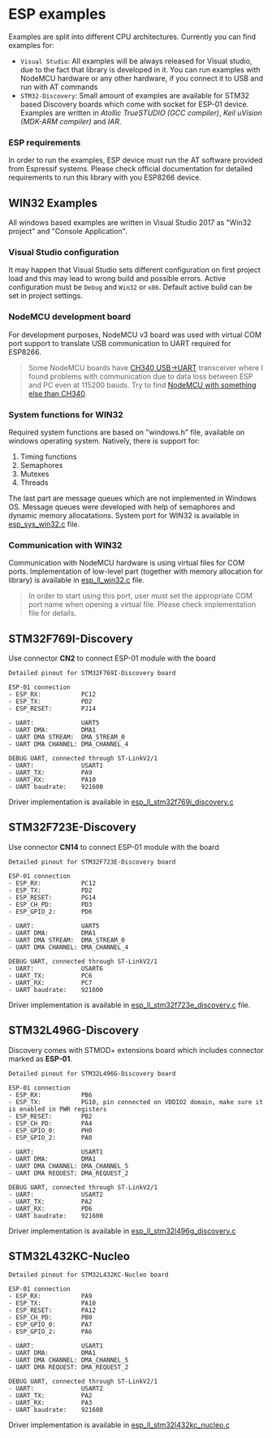 # ESP examples

Examples are split into different CPU architectures. Currently you can find examples for:

- `Visual Studio`: All examples will be always released for Visual studio, due to the fact that library is developed in it. You can run examples with NodeMCU hardware or any other hardware, if you connect it to USB and run with AT commands
- `STM32-Discovery`: Small amount of examples are available for STM32 based Discovery boards which come with socket for ESP-01 device. Examples are written in *Atollic TrueSTUDIO (GCC compiler)*, *Keil uVision (MDK-ARM compiler)* and *IAR*.

### ESP requirements

In order to run the examples, ESP device must run the AT software provided from Espressif systems.
Please check official documentation for detailed requirements to run this library with you ESP8266 device.

## WIN32 Examples

All windows based examples are written in Visual Studio 2017 as "Win32 project" and "Console Application".

### Visual Studio configuration

It may happen that Visual Studio sets different configuration on first project load and this may lead to wrong build and possible errors. Active configuration must be `Debug` and `Win32` or `x86`. Default active build can be set in project settings.

### NodeMCU development board

For development purposes, NodeMCU v3 board was used with virtual COM port support
to translate USB communication to UART required for ESP8266.

> Some NodeMCU boards have [CH340 USB->UART](https://www.tindie.com/products/multicognitive/nodemcu-esp8266-v3-lua-ch340-wifi-dev-board/) transceiver where I found problems with communication due to data loss between ESP and PC even at 115200 bauds. Try to find [NodeMCU with something else than CH340](https://www.ebay.com/itm/NodeMcu-Amica-V3-ESP-12E-ESP12E-4MB-FLASH-Lua-WIFI-Networking-dev-board-ESP8266-/141778019163).

### System functions for WIN32

Required system functions are based on "windows.h" file, available on windows operating system. Natively, there is support for:
1. Timing functions
2. Semaphores
3. Mutexes
4. Threads

The last part are message queues which are not implemented in Windows OS. Message queues were developed with help of semaphores and dynamic memory allocatations. System port for WIN32 is available in [esp_sys_win32.c](/src/system/esp_sys_win32.c) file.

### Communication with WIN32

Communication with NodeMCU hardware is using virtual files for COM ports.
Implementation of low-level part (together with memory allocation for library) is available in [esp_ll_win32.c](/src/system/esp_ll_win32.c) file.

> In order to start using this port, user must set the appropriate COM port name when opening a virtual file. Please check implementation file for details.

## STM32F769I-Discovery

Use connector **CN2** to connect ESP-01 module with the board
```
Detailed pinout for STM32F769I-Discovery board

ESP-01 connection
- ESP_RX:           PC12
- ESP_TX:           PD2
- ESP_RESET:        PJ14

- UART:             UART5
- UART DMA:         DMA1
- UART DMA STREAM:  DMA_STREAM_0
- UART DMA CHANNEL: DMA_CHANNEL_4

DEBUG UART, connected through ST-LinkV2/1
- UART:             USART1
- UART_TX:          PA9
- UART_RX:          PA10
- UART baudrate:    921600
```

Driver implementation is available in [esp_ll_stm32f769i_discovery.c](/src/system/esp_ll_stm32f769i_discovery.c)

## STM32F723E-Discovery

Use connector **CN14** to connect ESP-01 module with the board
```
Detailed pinout for STM32F723E-Discovery board

ESP-01 connection
- ESP_RX:           PC12
- ESP_TX:           PD2
- ESP_RESET:        PG14
- ESP_CH_PD:        PD3
- ESP_GPIO_2:       PD6

- UART:             UART5
- UART DMA:         DMA1
- UART DMA STREAM:  DMA_STREAM_0
- UART DMA CHANNEL: DMA_CHANNEL_4

DEBUG UART, connected through ST-LinkV2/1
- UART:             USART6
- UART_TX:          PC6
- UART_RX:          PC7
- UART baudrate:    921600
```

Driver implementation is available in [esp_ll_stm32f723e_discovery.c](/src/system/esp_ll_stm32f723e_discovery.c) file.

## STM32L496G-Discovery

Discovery comes with STMOD+ extensions board which includes connector marked as **ESP-01**.

```
Detailed pinout for STM32L496G-Discovery board

ESP-01 connection
- ESP_RX:           PB6
- ESP_TX:           PG10, pin connected on VDDIO2 domain, make sure it is enabled in PWR registers
- ESP_RESET:        PB2
- ESP_CH_PD:        PA4
- ESP_GPIO_0:       PH0
- ESP_GPIO_2:       PA0

- UART:             USART1
- UART DMA:         DMA1
- UART DMA CHANNEL: DMA_CHANNEL_5
- UART DMA REQUEST: DMA_REQUEST_2

DEBUG UART, connected through ST-LinkV2/1
- UART:             USART2
- UART_TX:          PA2
- UART_RX:          PD6
- UART baudrate:    921600
```

Driver implementation is available in [esp_ll_stm32l496g_discovery.c](/src/system/esp_ll_stm32l496g_discovery.c)

## STM32L432KC-Nucleo

```
Detailed pinout for STM32L432KC-Nucleo board

ESP-01 connection
- ESP_RX:           PA9
- ESP_TX:           PA10
- ESP_RESET:        PA12
- ESP_CH_PD:        PB0
- ESP_GPIO_0:       PA7
- ESP_GPIO_2:       PA6

- UART:             USART1
- UART DMA:         DMA1
- UART DMA CHANNEL: DMA_CHANNEL_5
- UART DMA REQUEST: DMA_REQUEST_2

DEBUG UART, connected through ST-LinkV2/1
- UART:             USART2
- UART_TX:          PA2
- UART_RX:          PA3
- UART baudrate:    921600
```

Driver implementation is available in [esp_ll_stm32l432kc_nucleo.c](/src/system/esp_ll_stm32l432kc_nucleo.c)
